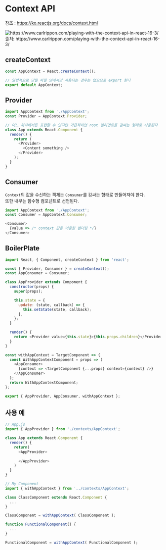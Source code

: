 # Context API

참조 : https://ko.reactjs.org/docs/context.html

<img src="https://www.carlrippon.com/wp-content/uploads/2018/04/prop-drilling-v-context.png" alt="https://www.carlrippon.com/playing-with-the-context-api-in-react-16-3/"/>  
출처: https://www.carlrippon.com/playing-with-the-context-api-in-react-16-3/

## createContext

```js
const AppContext = React.createContext(); 

// 일반적으로 단일 파일 안에서만 사용되는 경우는 없으므로 export 한다
export default AppContext;
```

## Provider

```js
import AppContext from './AppContext';
const Provider = AppContext.Provider;

// 어느 위치에서든 표현할 수 있지만 가급적이면 root 엘리먼트를 감싸는 형태로 사용된다
class App extends React.Component {
  render() {
    return (
      <Provider>
        <Content something />
      </Provider>
    );
  }
}
```

## Consumer

`Context`의 값을 수신하는 객체는 `Consumer`를 감싸는 형태로 만들어져야 한다.  
또한 내부는 함수형 컴포넌트로 선언된다.

```js
import AppContext from './AppContext';
const Consumer = AppContext.Consumer;

<Consumer>
  {value => /* context 값을 이용한 렌더링 */}
</Consumer>
```

## BoilerPlate

```js
import React, { Component, createContext } from 'react';

const { Provider, Consumer } = createContext();
const AppConsumer = Consumer;

class AppProvider extends Component {
  constructor(props) {
    super(props);

    this.state = {
      update: (state, callback) => {
        this.setState(state, callback);
      },
    };
  }

  render() {
    return <Provider value={this.state}>{this.props.children}</Provider>;
  }
}

const withAppContext = TargetComponent => {
  const WithAppContextComponent = props => (
    <AppConsumer>
      {context => <TargetComponent {...props} context={context} />}
    </AppConsumer>
  );
  return WithAppContextComponent;
};

export { AppProvider, AppConsumer, withAppContext };
```

## 사용 예

```js
// App.js
import { AppProvider } from './contexts/AppContext';

class App extends React.Component {
  render() {
    return(
      <AppProvider>
        
      </AppProvider>  
    )
  }
}
```

```js
// My Component
import { withAppContext } from '../contexts/AppContext';

class ClassComponent extends React.Component {
  ...
}

ClassComponent = withAppContext( ClassComponent );

function FunctionalComponent() {
  ...
}

FunctionalComponent = withAppContext( FunctionalComponent );
```
